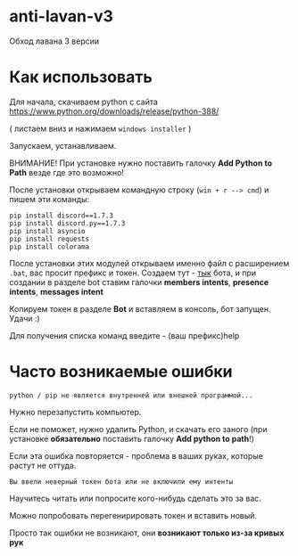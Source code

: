 # anti-lavan-v3
Обход лавана 3 версии

# Как использовать
Для начала, скачиваем python с сайта https://www.python.org/downloads/release/python-388/

( листаем вниз и нажимаем `windows installer` ) 

Запускаем, устанавливаем.

ВНИМАНИЕ! При установке нужно поставить галочку **Add Python to Path** везде где это возможно!

После установки открываем командную строку (`win + r --> cmd`) и пишем эти команды:
```
pip install discord==1.7.3
pip install discord.py==1.7.3
pip install asyncio
pip install requests
pip install colorama
```

После установки этих модулей открываем именно файл с расширением `.bat`, вас просит префикс и токен. Создаем тут - [тык](https://discord.com/developers) бота, и при создании в разделе bot ставим галочки **members intents**, **presence intents**, **messages intent**

Копируем токен в разделе **Bot** и вставляем в консоль, бот запущен. Удачи :)

Для получения списка команд введите - (ваш префикс)help

# Часто возникаемые ошибки
```
python / pip не является внутренней или внешней программой...
```
Нужно перезапустить компьютер.

Если не поможет, нужно удалить Python, и скачать его заного (при установке **обязательно** поставить галочку **Add python to path**!)

Если эта ошибка повторяется - проблема в ваших руках, которые растут не оттуда.

```
Вы ввели неверный токен бота или не включили ему интенты
```
Научитесь читать или попросите кого-нибудь сделать это за вас.

Можно попробовать перегенирировать токен и вставить новый.

Просто так ошибки не возникают, они **возникают только из-за кривых рук**
